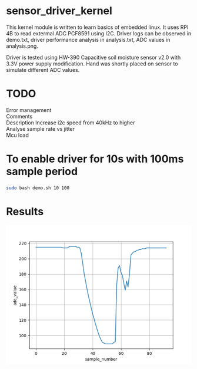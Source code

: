 # sensor_driver_kernel
This kernel module is written to learn basics of embedded linux. It uses RPI 4B to read extermal ADC PCF8591 using I2C. Driver logs can be observed in demo.txt, driver performance analysis in analysis.txt, ADC values in analysis.png.  

Driver is tested using HW-390 Capacitive soil moisture sensor v2.0 with 3.3V power supply modification. Hand was shortly placed on sensor to simulate different ADC values.

# TODO
Error management  
Comments  
Description
Increase i2c speed from 40kHz to higher  
Analyse sample rate vs jitter  
Mcu load  

# To enable driver for 10s with 100ms sample period
```bash
sudo bash demo.sh 10 100
```

# Results
![alt text](https://github.com/arvtom/sensor_driver_kernel/blob/main/analysis.png?raw=true)
